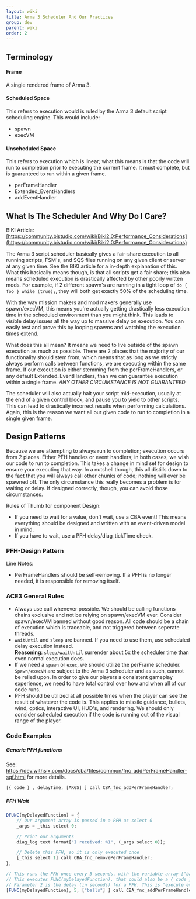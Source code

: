 ```yaml
---
layout: wiki
title: Arma 3 Scheduler And Our Practices
group: dev
parent: wiki
order: 2
---
```


## Terminology

#### Frame
A single rendered frame of Arma 3.

#### Scheduled Space

This refers to execution would is ruled by the Arma 3 default script scheduling engine. This would include:

* spawn
* execVM

#### Unscheduled Space
This refers to execution which is linear; what this means is that the code will run to completion prior to executing the current frame. It must complete, but is guaranteed to run within a given frame.

* perFrameHandler
* Extended_EventHandlers
* addEventHandler


## What Is The Scheduler And Why Do I Care?

BIKI Article: [https://community.bistudio.com/wiki/Biki2.0:Performance_Considerations](https://community.bistudio.com/wiki/Biki2.0:Performance_Considerations)

The Arma 3 script scheduler basically gives a fair-share execution to all running scripts, FSM's, and SQS files running on any given client or server at any given time. See the BIKI article for a in-depth explanation of this. What this basically means though, is that all scripts get a fair share; this also means scheduled execution is drastically affected by other poorly written mods. For example, if 2 different spawn's are running in a tight loop of `do { foo } while (true);`, they will both get exactly 50% of the scheduling time.

With the way mission makers and mod makers generally use spawn/execVM, this means you're actually getting drastically less execution time in the scheduled environment than you might think. This leads to visible delay issues all the way up to massive delay on execution. You can easily test and prove this by looping spawns and watching the execution times extend.

What does this all mean? It means we need to live outside of the spawn execution as much as possible. There are 2 places that the majority of our functionality should stem from, which means that as long as we strictly always perform calls between functions, we are executing within the same frame. If our execution is either stemming from the perFrameHandlers, or any default Extended_EventHandlers, than we can guarantee execution within a single frame. *ANY OTHER CIRCUMSTANCE IS NOT GUARANTEED*

The scheduler will also actually halt your script mid-execution, usually at the end of a given control block, and pause you to yield to other scripts. This can lead to drastically incorrect results when performing calculations. Again, this is the reason we want all our given code to run to completion in a single given frame.

## Design Patterns

Because we are attempting to always run to completion; execution occurs from 2 places. Either PFH handles or event handlers; in both cases, we wish our code to run to completion. This takes a change in mind set for design to ensure your executing that way. In a nutshell though, this all distills down to the fact that you will always call other chunks of code; nothing will ever be spawned off. The only circumstance this really becomes a problem is for waiting or delay. If designed correctly, though, you can avoid those circumstances.

Rules of Thumb for component Design:

* If you need to wait for a value, don't wait, use a CBA event! This means everything should be designed and written with an event-driven model in mind.
* If you have to wait, use a PFH delay/diag_tickTime check.


### PFH-Design Pattern

Line Notes:

* PerFrameHandlers should be self-removing. If a PFH is no longer needed, it is responsible for removing itself.



### ACE3 General Rules

* Always use call whenever possible. We should be calling functions chains exclusive and not be relying on spawn/execVM ever. Consider spawn/execVM banned without good reason. All code should be a chain of execution which is traceable, and not triggered between seperate threads.
* `waitUntil` and `sleep` are banned. If you need to use them, use scheduled delay execution instead.<br/>
**Reasoning**: `sleep/waitUntil` surrender about 5x the scheduler time than even normal execution does.
* If we need a `spawn` or `exec`, we should utilize the perFrame scheduler. `Spawn/execVM` are subject to the Arma 3 scheduler and as such, cannot be relied upon. In order to give our players a consistent gameplay experience, we need to have total control over how and when all of our code runs.
* PFH should be utilized at all possible times when the player can see the result of whatever the code is. This applies to missile guidance, bullets, wind, optics, interactive UI, HUD's, and rendering. We should only consider scheduled execution if the code is running out of the visual range of the player.


### Code Examples

##### Generic PFH functions
See: https://dev.withsix.com/docs/cba/files/common/fnc_addPerFrameHandler-sqf.html for more details.

```js
[{ code } , delayTime, [ARGS] ] call CBA_fnc_addPerFrameHandler;
```


##### PFH Wait

```js
DFUNC(myDelayedFunction) = {
    // Our argument array is passed in a PFH as select 0
    _args = _this select 0;

    // Print our arguments
    diag_log text format["I received: %1", (_args select 0)];

    // Delete this PFH, so it is only executed once
    [_this select 1] call CBA_fnc_removePerFrameHandler;
};

// This runs the PFH once every 5 seconds, with the variable array ["balls"] being passed in
// This executes FUNC(myDelayedFunction), that could also be a { code } block.
// Parameter 2 is the delay (in seconds) for a PFH. This is "execute every N seconds", 0 will be every frame.
[FUNC(myDelayedFunction), 5, ["balls"] ] call CBA_fnc_addPerFrameHandler;
```
